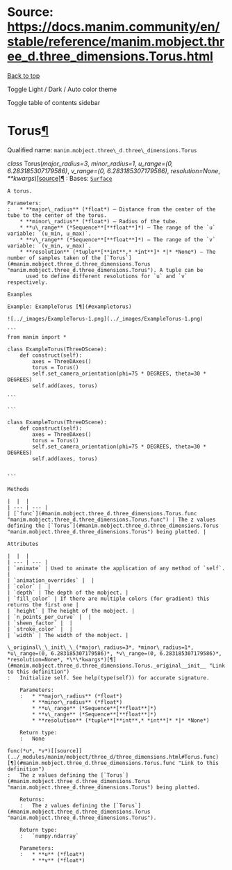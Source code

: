 # Source: https://docs.manim.community/en/stable/reference/manim.mobject.three_d.three_dimensions.Torus.html

[Back to top](#)

Toggle Light / Dark / Auto color theme

Toggle table of contents sidebar

Torus[¶](#torus "Link to this heading")
=======================================

Qualified name: `manim.mobject.three\_d.three\_dimensions.Torus`

*class* Torus(*major\_radius=3*, *minor\_radius=1*, *u\_range=(0, 6.283185307179586)*, *v\_range=(0, 6.283185307179586)*, *resolution=None*, *\*\*kwargs*)[[source]](../_modules/manim/mobject/three_d/three_dimensions.html#Torus)[¶](#manim.mobject.three_d.three_dimensions.Torus "Link to this definition")
:   Bases: [`Surface`](manim.mobject.three_d.three_dimensions.Surface.html#manim.mobject.three_d.three_dimensions.Surface "manim.mobject.three_d.three_dimensions.Surface")

    A torus.

    Parameters:
    :   * **major\_radius** (*float*) – Distance from the center of the tube to the center of the torus.
        * **minor\_radius** (*float*) – Radius of the tube.
        * **u\_range** (*Sequence**[**float**]*) – The range of the `u` variable: `(u_min, u_max)`.
        * **v\_range** (*Sequence**[**float**]*) – The range of the `v` variable: `(v_min, v_max)`.
        * **resolution** (*tuple**[**int**,* *int**]* *|* *None*) – The number of samples taken of the [`Torus`](#manim.mobject.three_d.three_dimensions.Torus "manim.mobject.three_d.three_dimensions.Torus"). A tuple can be
          used to define different resolutions for `u` and `v` respectively.

    Examples

    Example: ExampleTorus [¶](#exampletorus)

    ![../_images/ExampleTorus-1.png](../_images/ExampleTorus-1.png)

    ```
    from manim import *

    class ExampleTorus(ThreeDScene):
        def construct(self):
            axes = ThreeDAxes()
            torus = Torus()
            self.set_camera_orientation(phi=75 * DEGREES, theta=30 * DEGREES)
            self.add(axes, torus)

    ```

    ```

    class ExampleTorus(ThreeDScene):
        def construct(self):
            axes = ThreeDAxes()
            torus = Torus()
            self.set_camera_orientation(phi=75 * DEGREES, theta=30 * DEGREES)
            self.add(axes, torus)


    ```

    Methods

    |  |  |
    | --- | --- |
    | [`func`](#manim.mobject.three_d.three_dimensions.Torus.func "manim.mobject.three_d.three_dimensions.Torus.func") | The z values defining the [`Torus`](#manim.mobject.three_d.three_dimensions.Torus "manim.mobject.three_d.three_dimensions.Torus") being plotted. |

    Attributes

    |  |  |
    | --- | --- |
    | `animate` | Used to animate the application of any method of `self`. |
    | `animation_overrides` |  |
    | `color` |  |
    | `depth` | The depth of the mobject. |
    | `fill_color` | If there are multiple colors (for gradient) this returns the first one |
    | `height` | The height of the mobject. |
    | `n_points_per_curve` |  |
    | `sheen_factor` |  |
    | `stroke_color` |  |
    | `width` | The width of the mobject. |

    \_original\_\_init\_\_(*major\_radius=3*, *minor\_radius=1*, *u\_range=(0, 6.283185307179586)*, *v\_range=(0, 6.283185307179586)*, *resolution=None*, *\*\*kwargs*)[¶](#manim.mobject.three_d.three_dimensions.Torus._original__init__ "Link to this definition")
    :   Initialize self. See help(type(self)) for accurate signature.

        Parameters:
        :   * **major\_radius** (*float*)
            * **minor\_radius** (*float*)
            * **u\_range** (*Sequence**[**float**]*)
            * **v\_range** (*Sequence**[**float**]*)
            * **resolution** (*tuple**[**int**,* *int**]* *|* *None*)

        Return type:
        :   None

    func(*u*, *v*)[[source]](../_modules/manim/mobject/three_d/three_dimensions.html#Torus.func)[¶](#manim.mobject.three_d.three_dimensions.Torus.func "Link to this definition")
    :   The z values defining the [`Torus`](#manim.mobject.three_d.three_dimensions.Torus "manim.mobject.three_d.three_dimensions.Torus") being plotted.

        Returns:
        :   The z values defining the [`Torus`](#manim.mobject.three_d.three_dimensions.Torus "manim.mobject.three_d.three_dimensions.Torus").

        Return type:
        :   `numpy.ndarray`

        Parameters:
        :   * **u** (*float*)
            * **v** (*float*)